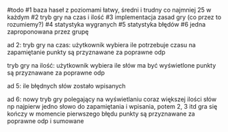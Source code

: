 #todo
#1 baza haseł z poziomami łatwy, średni i trudny co najmniej 25 w każdym
#2 tryb gry na czas i ilość
#3 implementacja zasad gry (co przez to rozumiemy?)
#4 statystyka wygranych
#5 statystyka błędów
#6 jedna zaproponowana przez grupę

ad 2:
tryb gry na czas:
użytkownik wybiera ile potrzebuje czasu na zapamiętanie
punkty są przyznawane za poprawne odp

tryb gry na ilość:
użytkownik wybiera ile słów ma być wyświetlone
punkty są przyznawane za poprawne odp

ad 5:
ile błędnych słów zostało wpisanych

ad 6:
nowy tryb gry polegający na wyświetlaniu coraz większej ilości słów
np najpierw jedno słowo do zapamiętania i wpisania, potem 2, 3 itd
gra się kończy w momencie pierwszego błędu
punkty są przyznawane za poprawne odp i sumowane
